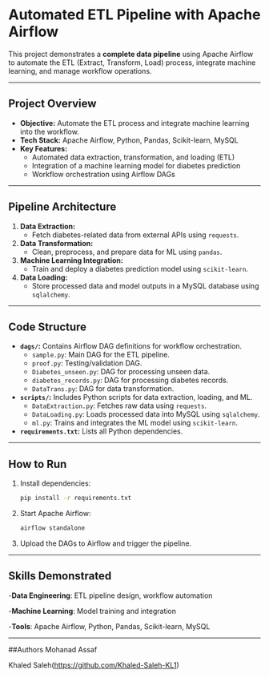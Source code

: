 # Automated ETL Pipeline with Apache Airflow

This project demonstrates a **complete data pipeline** using Apache Airflow to automate the ETL (Extract, Transform, Load) process, integrate machine learning, and manage workflow operations.

---

## Project Overview
- **Objective:** Automate the ETL process and integrate machine learning into the workflow.  
- **Tech Stack:** Apache Airflow, Python, Pandas, Scikit-learn, MySQL  
- **Key Features:**  
  - Automated data extraction, transformation, and loading (ETL)  
  - Integration of a machine learning model for diabetes prediction  
  - Workflow orchestration using Airflow DAGs  

---

## Pipeline Architecture
1. **Data Extraction:**  
   - Fetch diabetes-related data from external APIs using `requests`.  
2. **Data Transformation:**  
   - Clean, preprocess, and prepare data for ML using `pandas`.  
3. **Machine Learning Integration:**  
   - Train and deploy a diabetes prediction model using `scikit-learn`.  
4. **Data Loading:**  
   - Store processed data and model outputs in a MySQL database using `sqlalchemy`.  

---

## Code Structure
- **`dags/`:** Contains Airflow DAG definitions for workflow orchestration.  
  - `sample.py`: Main DAG for the ETL pipeline.  
  - `proof.py`: Testing/validation DAG.  
  - `Diabetes_unseen.py`: DAG for processing unseen data.  
  - `diabetes_records.py`: DAG for processing diabetes records.  
  - `DataTrans.py`: DAG for data transformation.  
- **`scripts/`:** Includes Python scripts for data extraction, loading, and ML.  
  - `DataExtraction.py`: Fetches raw data using `requests`.  
  - `DataLoading.py`: Loads processed data into MySQL using `sqlalchemy`.  
  - `ml.py`: Trains and integrates the ML model using `scikit-learn`.  
- **`requirements.txt`:** Lists all Python dependencies.  

---

## How to Run
1. Install dependencies:  
   ```bash
   pip install -r requirements.txt
2. Start Apache Airflow:
   ```bash
   airflow standalone
3. Upload the DAGs to Airflow and trigger the pipeline.

---

## Skills Demonstrated
-**Data Engineering**: ETL pipeline design, workflow automation

-**Machine Learning**: Model training and integration

-**Tools**: Apache Airflow, Python, Pandas, Scikit-learn, MySQL

---

##Authors
Mohanad Assaf

Khaled Saleh(https://github.com/Khaled-Saleh-KL1)
